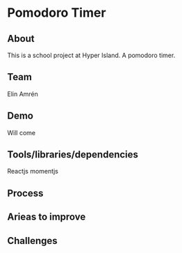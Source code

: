# Pomodoro Timer

## About

This is a school project at Hyper Island. A pomodoro timer.

## Team

Elin Amrén

## Demo

Will come

## Tools/libraries/dependencies

Reactjs
momentjs

## Process

## Arieas to improve

## Challenges
